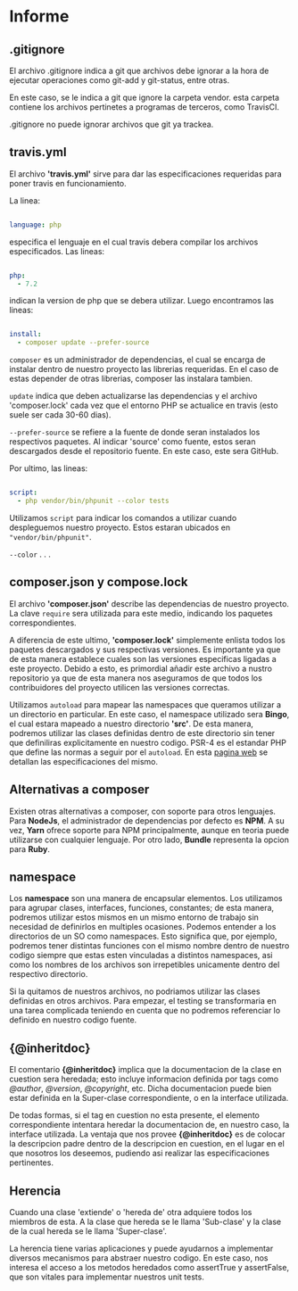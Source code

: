 # Informe

## .gitignore

El archivo .gitignore indica a git que archivos debe ignorar a la hora de ejecutar operaciones como git-add y git-status, entre otras.

En este caso, se le indica a git que ignore la carpeta vendor. esta carpeta contiene los archivos pertinetes a programas de terceros, como TravisCI.

.gitignore no puede ignorar archivos que git ya trackea.

## travis.yml

El archivo __'travis.yml'__ sirve para dar las especificaciones requeridas para poner travis en funcionamiento.

La linea:

```yml

language: php

```

especifica el lenguaje en el cual travis debera compilar los archivos especificados. Las lineas:

```yml

php:
  - 7.2

```

indican la version de php que se debera utilizar. Luego encontramos las lineas:

```yml

install:
  - composer update --prefer-source

  ```

`composer` es un administrador de dependencias, el cual se encarga de instalar dentro de nuestro proyecto las librerias requeridas. En el caso de estas depender de otras librerias, composer las instalara tambien.

`update` indica que deben actualizarse las dependencias y el archivo 'composer.lock' cada vez que el entorno PHP se actualice en travis (esto suele ser cada 30-60 dias).

`--prefer-source` se refiere a la fuente de donde seran instalados los respectivos paquetes. Al indicar 'source' como fuente, estos seran descargados desde el repositorio fuente. En este caso, este sera GitHub.

Por ultimo, las lineas:

```yml

script:
  - php vendor/bin/phpunit --color tests

  ```

Utilizamos `script` para indicar los comandos a utilizar cuando despleguemos nuestro proyecto. Estos estaran ubicados en `"vendor/bin/phpunit"`.

`--color` . . .

## composer.json y compose.lock

El archivo __'composer.json'__ describe las dependencias de nuestro proyecto. La clave `require` sera utilizada para este medio, indicando los paquetes correspondientes.

A diferencia de este ultimo, __'composer.lock'__ simplemente enlista todos los paquetes descargados y sus respectivas versiones. Es importante ya que de esta manera establece cuales son las versiones especificas ligadas a este proyecto. Debido a esto, es primordial añadir este archivo a nustro repositorio ya que de esta manera nos aseguramos de que todos los contribuidores del proyecto utilicen las versiones correctas.

Utilizamos `autoload` para mapear las namespaces que queramos utilizar a un directorio en particular. En este caso, el namespace utilizado sera __Bingo__, el cual estara mapeado a nuestro directorio __'src'__. De esta manera, podremos utilizar las clases definidas dentro de este directorio sin tener que definiliras explicitamente en nuestro codigo. PSR-4 es el estandar PHP que define las normas a seguir por el `autoload`. En esta [pagina web](https://www.php-fig.org/psr/psr-4/) se detallan las especificaciones del mismo.

## Alternativas a composer

Existen otras alternativas a composer, con soporte para otros lenguajes. Para __NodeJs__, el administrador de dependencias por defecto es __NPM__. A su vez, __Yarn__ ofrece soporte para NPM principalmente, aunque en teoria puede utilizarse con cualquier lenguaje. Por otro lado, __Bundle__ representa la opcion para __Ruby__.

## namespace

Los __namespace__ son una manera de encapsular elementos. Los utilizamos para agrupar clases, interfaces, funciones, constantes; de esta manera, podremos utilizar estos mismos en un mismo entorno de trabajo sin necesidad de definirlos en multiples ocasiones. Podemos entender a los directorios de un SO como namespaces. Esto significa que, por ejemplo, podremos tener distintas funciones con el mismo nombre dentro de nuestro codigo siempre que estas esten vinculadas a distintos namespaces, asi como los nombres de los archivos son irrepetibles unicamente dentro del respectivo directorio.

Si la quitamos de nuestros archivos, no podriamos utilizar las clases definidas en otros archivos. Para empezar, el testing se transformaria en una tarea complicada teniendo en cuenta que no podremos referenciar lo definido en nuestro codigo fuente.

## {@inheritdoc}

El comentario __{@inheritdoc}__ implica que la documentacion de la clase en cuestion sera heredada; esto incluye informacion definida por tags como  _@author_, _@version_, _@copyright_, etc.
Dicha documentacion puede bien estar definida en la Super-clase correspondiente, o en la interface utilizada.

De todas formas, si el tag en cuestion no esta presente, el elemento correspondiente intentara heredar la documentacion de, en nuestro caso, la interface utilizada. La ventaja que nos provee __{@inheritdoc}__ es de colocar la descripcion padre dentro de la descripcion en cuestion, en el lugar en el que nosotros los deseemos, pudiendo asi realizar las especificaciones pertinentes.

## Herencia

Cuando una clase 'extiende' o 'hereda de' otra adquiere todos los miembros de esta. A la clase que hereda se le llama 'Sub-clase' y la clase de la cual hereda se le llama 'Super-clase'.

La herencia tiene varias aplicaciones y puede ayudarnos a implementar diversos mecanismos para abstraer nuestro codigo. En este caso, nos interesa el acceso a los metodos heredados como assertTrue y assertFalse, que son vitales para implementar nuestros unit tests.
